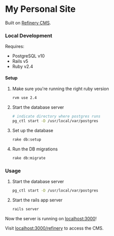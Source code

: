 # My Personal Site

Built on [Refinery CMS](https://github.com/refinery/refinerycms).

### Local Development

Requires:
 * PostgreSQL v10
 * Rails v5
 * Ruby v2.4

#### Setup

 1. Make sure you're running the right ruby version

    ```sh
    rvm use 2.4
    ```

 1. Start the database server

    ```sh
    # indicate directory where postgres runs
    pg_ctl start -D /usr/local/var/postgres
    ```

 1. Set up the database

    ```sh
    rake db:setup
    ```

 1. Run the DB migrations

    ```sh
    rake db:migrate
    ```

### Usage

 1. Start the database server

    ```sh
    pg_ctl start -D /usr/local/var/postgres
    ```

 1. Start the rails app server

    ```sh
    rails server
    ```

Now the server is running on [localhost:3000](http://localhost:3000)!

Visit [localhost:3000/refinery](http://localhost:3000/refinery) to access the CMS.
